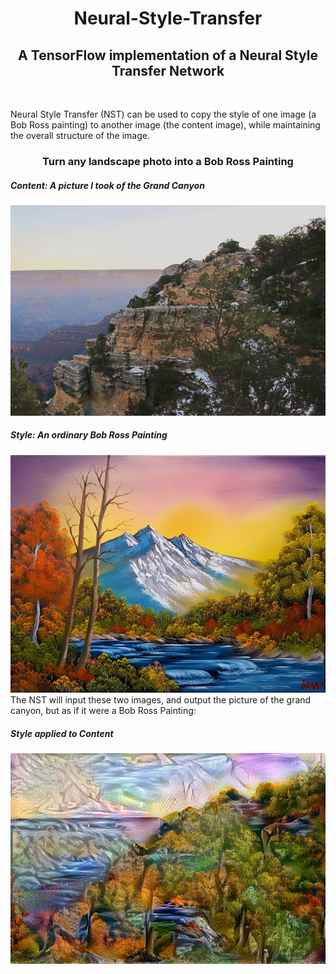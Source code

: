 <center><h1> Neural-Style-Transfer</h1></center>
<center><h2>A TensorFlow implementation of a Neural Style Transfer Network</h2></center>
<br>

Neural Style Transfer (NST) can be used to copy the style of one image (a Bob Ross painting)
to another image (the content image), while maintaining the overall structure of the image. 
<center><h3> Turn any landscape photo into a Bob Ross Painting </h3></center>

##### Content: A picture I took of the Grand Canyon

![A Photograph I took at the Grand Canyon (Content Image)](gc.jpg)

##### Style: An ordinary Bob Ross Painting
![A Bob Ross Painting (Style image)](bobross.jpg) <br>
The NST will input these two images, and output the picture of the grand canyon, 
but as if it were a Bob Ross Painting:<br>

##### Style applied to Content
![](gcBobRoss.png)

